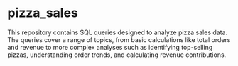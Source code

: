 # pizza_sales
This repository contains SQL queries designed to analyze pizza sales data. The queries cover a range of topics, from basic calculations like total orders and revenue to more complex analyses such as identifying top-selling pizzas, understanding order trends, and calculating revenue contributions. 
